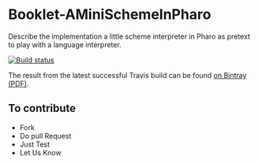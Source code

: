 # Booklet-AMiniSchemeInPharo
Describe the implementation  a little scheme interpreter in Pharo as pretext to play with a language interpreter.

[![Build status][badge]][travis]

[travis]: https://travis-ci.org/samakhov/Booklet-AMiniSchemeInPharo
[badge]: https://travis-ci.org/samakhov/Booklet-AMiniSchemeInPharo.svg?branch=master

The result from the latest successful Travis build can be found [on Bintray (PDF)](https://bintray.com/squarebracketassociates/wip/download_file?file_path=minischemebook-wip.pdf).

## To contribute

- Fork
- Do pull Request
- Just Test
- Let Us Know

